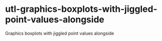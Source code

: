 # utl-graphics-boxplots-with-jiggled-point-values-alongside
Graphics boxplots with jiggled point values alongside 
